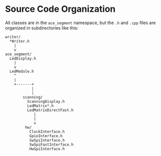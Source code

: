 # Source Code Organization

All classes are in the `ace_segment` namespace, but the `.h` and `.cpp` files
are organized in subdirectories like this:

```
writer/
  *Writer.h
    |
    v
ace_segment/
  LedDisplay.h
    |
    v
  LedModule.h
    ^
    |
    +-------+
            |
            |
        scanning/
          ScanningDisplay.h
          LedMatrix*.h
          LedMatrixDirectFast.h
             |
             |
             v
         hw/
           ClockInterface.h
           GpioInterface.h
           SwSpiInterface.h
           SwSpiFastInterface.h
           HwSpiInterface.h
```

